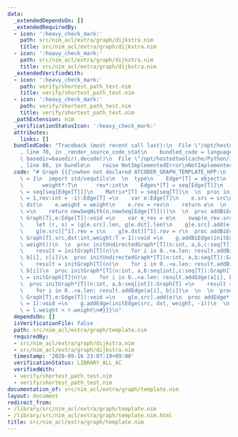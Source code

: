 ```yaml
---
data:
  _extendedDependsOn: []
  _extendedRequiredBy:
  - icon: ':heavy_check_mark:'
    path: src/nim_acl/extra/graph/dijkstra.nim
    title: src/nim_acl/extra/graph/dijkstra.nim
  - icon: ':heavy_check_mark:'
    path: src/nim_acl/extra/graph/dijkstra.nim
    title: src/nim_acl/extra/graph/dijkstra.nim
  _extendedVerifiedWith:
  - icon: ':heavy_check_mark:'
    path: verify/shortest_path_test.nim
    title: verify/shortest_path_test.nim
  - icon: ':heavy_check_mark:'
    path: verify/shortest_path_test.nim
    title: verify/shortest_path_test.nim
  _pathExtension: nim
  _verificationStatusIcon: ':heavy_check_mark:'
  attributes:
    links: []
  bundledCode: "Traceback (most recent call last):\n  File \"/opt/hostedtoolcache/Python/3.8.5/x64/lib/python3.8/site-packages/onlinejudge_verify/documentation/build.py\"\
    , line 70, in _render_source_code_stat\n    bundled_code = language.bundle(stat.path,\
    \ basedir=basedir).decode()\n  File \"/opt/hostedtoolcache/Python/3.8.5/x64/lib/python3.8/site-packages/onlinejudge_verify/languages/nim.py\"\
    , line 86, in bundle\n    raise NotImplementedError\nNotImplementedError\n"
  code: "# Graph {{{\nwhen not declared ATCODER_GRAPH_TEMPLATE_HPP:\n  const ATCODER_GRAPH_TEMPLATE_HPP*\
    \ = 1\n  import std/sequtils\n  \n  type\n    Edge*[T] = object\n      src*,dst*:int\n\
    \      weight*:T\n      rev*:int\n    Edges*[T] = seq[Edge[T]]\n    Graph*[T]\
    \ = seq[seq[Edge[T]]]\n    Matrix*[T] = seq[seq[T]]\n  \n  proc initEdge*[T](src,dst:int,weight:T\
    \ = 1,rev:int = -1):Edge[T] =\n    var e:Edge[T]\n    e.src = src\n    e.dst =\
    \ dst\n    e.weight = weight\n    e.rev = rev\n    return e\n  \n  proc initGraph*[T](n:int):Graph[T]\
    \ =\n    return newSeqWith(n,newSeq[Edge[T]]())\n  \n  proc addBiEdge*[T](g:var\
    \ Graph[T],e:Edge[T]):void =\n    var e_rev = e\n    swap(e_rev.src, e_rev.dst)\n\
    \    let (r, s) = (g[e.src].len, g[e.dst].len)\n    g[e.src].add(e)\n    g[e.dst].add(e_rev)\n\
    \    g[e.src][^1].rev = s\n    g[e.dst][^1].rev = r\n  proc addBiEdge*[T](g:var\
    \ Graph[T],src,dst:int,weight:T = 1):void =\n    g.addBiEdge(initEdge(src, dst,\
    \ weight))\n  \n  proc initUndirectedGraph*[T](n:int, a,b,c:seq[T]):Graph[T] =\n\
    \    result = initGraph[T](n)\n    for i in 0..<a.len: result.addBiEdge(a[i],\
    \ b[i], c[i])\n  proc initUndirectedGraph*[T](n:int, a,b:seq[T]):Graph[T] =\n\
    \    result = initGraph[T](n)\n    for i in 0..<a.len: result.addBiEdge(a[i],\
    \ b[i])\n  proc initGraph*[T](n:int, a,b:seq[int],c:seq[T]):Graph[T] =\n    result\
    \ = initGraph[T](n)\n    for i in 0..<a.len: result.addEdge(a[i], b[i], c[i])\n\
    \  proc initGraph*[T](n:int, a,b:seq[int]):Graph[T] =\n    result = initGraph[T](n)\n\
    \    for i in 0..<a.len: result.addEdge(a[i], b[i])\n  \n  \n  proc addEdge*[T](g:var\
    \ Graph[T],e:Edge[T]):void =\n    g[e.src].add(e)\n  proc addEdge*[T](g:var Graph[T],src,dst:int,weight:T\
    \ = 1):void =\n    g.addEdge(initEdge(src, dst, weight, -1))\n  \n  proc `<`*[T](l,r:Edge[T]):bool\
    \ = l.weight < r.weight\n#}}}\n"
  dependsOn: []
  isVerificationFile: false
  path: src/nim_acl/extra/graph/template.nim
  requiredBy:
  - src/nim_acl/extra/graph/dijkstra.nim
  - src/nim_acl/extra/graph/dijkstra.nim
  timestamp: '2020-09-16 23:07:19+09:00'
  verificationStatus: LIBRARY_ALL_AC
  verifiedWith:
  - verify/shortest_path_test.nim
  - verify/shortest_path_test.nim
documentation_of: src/nim_acl/extra/graph/template.nim
layout: document
redirect_from:
- /library/src/nim_acl/extra/graph/template.nim
- /library/src/nim_acl/extra/graph/template.nim.html
title: src/nim_acl/extra/graph/template.nim
---
```


